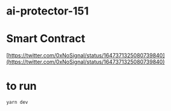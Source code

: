 # ai-protector-151

# Smart Contract
[https://twitter.com/0xNoSignal/status/1647371325080739840](https://twitter.com/0xNoSignal/status/1647371325080739840)

# to run
`yarn dev`